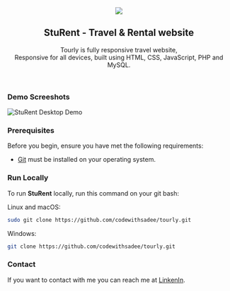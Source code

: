 <div align="center">

<img src="./readme-images/project-logo.png" />

  <h2 align="center">StuRent  - Travel & Rental website</h2>

  Tourly is fully responsive travel website, <br />Responsive for all devices, built using HTML, CSS, JavaScript, PHP and MySQL.

</div>

<br />

### Demo Screeshots

![StuRent Desktop Demo](./readme-images/desktop.png "Desktop Demo")

### Prerequisites

Before you begin, ensure you have met the following requirements:

* [Git](https://git-scm.com/downloads "Download Git") must be installed on your operating system.

### Run Locally

To run **StuRent** locally, run this command on your git bash:

Linux and macOS:

```bash
sudo git clone https://github.com/codewithsadee/tourly.git
```

Windows:

```bash
git clone https://github.com/codewithsadee/tourly.git
```

### Contact

If you want to contact with me you can reach me at [LinkenIn](https://www.linkedin.com/in/aindria-das-8936a2250/).
